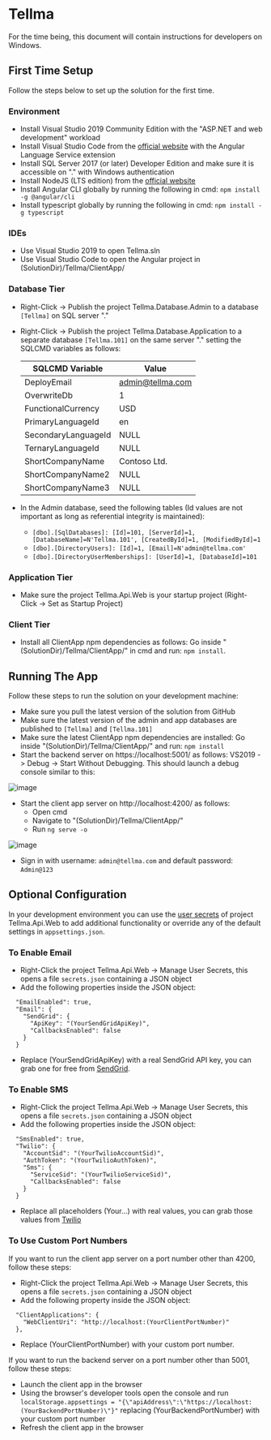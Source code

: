 ﻿# Tellma
For the time being, this document will contain instructions for developers on Windows.

## First Time Setup
Follow the steps below to set up the solution for the first time.

### Environment
- Install Visual Studio 2019 Community Edition with the "ASP.NET and web development" workload
- Install Visual Studio Code from the [official website](https://code.visualstudio.com/) with the Angular Language Service extension
- Install SQL Server 2017 (or later) Developer Edition and make sure it is accessible on "." with Windows authentication
- Install NodeJS (LTS edition) from the [official website](https://nodejs.org/en/)
- Install Angular CLI globally by running the following in cmd: `npm install -g @angular/cli`
- Install typescript globally by running the following in cmd: `npm install -g typescript`

### IDEs
- Use Visual Studio 2019 to open Tellma.sln
- Use Visual Studio Code to open the Angular project in (SolutionDir)/Tellma/ClientApp/

### Database Tier
- Right-Click -> Publish the project Tellma.Database.Admin to a database `[Tellma]` on SQL server "."
- Right-Click -> Publish the project Tellma.Database.Application to a separate database `[Tellma.101]` on the same server "." setting the SQLCMD variables as follows:

	| SQLCMD Variable | Value |
	| ------------------ | ------------- |
	| DeployEmail | admin@tellma.com  |
	| OverwriteDb | 1  |
	| FunctionalCurrency | USD  |
	| PrimaryLanguageId | en  |
	| SecondaryLanguageId | NULL  |
	| TernaryLanguageId | NULL  |
	| ShortCompanyName | Contoso Ltd.  |
	| ShortCompanyName2 | NULL  |
	| ShortCompanyName3 | NULL  |

- In the Admin database, seed the following tables (Id values are not important as long as referential integrity is maintained): 
	- `[dbo].[SqlDatabases]: [Id]=101, [ServerId]=1, [DatabaseName]=N'Tellma.101', [CreatedById]=1, [ModifiedById]=1`
	- `[dbo].[DirectoryUsers]: [Id]=1, [Email]=N'admin@tellma.com'`
	- `[dbo].[DirectoryUserMemberships]: [UserId]=1, [DatabaseId]=101`

### Application Tier
- Make sure the project Tellma.Api.Web is your startup project (Right-Click -> Set as Startup Project)

### Client Tier
- Install all ClientApp npm dependencies as follows: Go inside "(SolutionDir)/Tellma/ClientApp/" in cmd and run: `npm install`.

## Running The App
Follow these steps to run the solution on your development machine:
- Make sure you pull the latest version of the solution from GitHub
- Make sure the latest version of the admin and app databases are published to `[Tellma]` and `[Tellma.101]`
- Make sure the latest ClientApp npm dependencies are installed: Go inside "(SolutionDir)/Tellma/ClientApp/" and run: `npm install`
- Start the backend server on https://localhost:5001/ as follows: VS2019 -> Debug -> Start Without Debugging. This should launch a debug console similar to this:

![image](https://user-images.githubusercontent.com/43896758/130597027-e125ca6f-b197-4854-9f1a-9fc69a090fce.png)

- Start the client app server on http://localhost:4200/ as follows: 
	- Open cmd
	- Navigate to "(SolutionDir)/Tellma/ClientApp/" 
	- Run `ng serve -o`

![image](https://user-images.githubusercontent.com/43896758/130606058-160d7678-db54-4649-b993-c052020e2cfb.png)

- Sign in with username: `admin@tellma.com` and default password: `Admin@123`

## Optional Configuration
In your development environment you can use the [user secrets](https://docs.microsoft.com/en-us/aspnet/core/security/app-secrets) of project Tellma.Api.Web to add additional functionality or override any of the default settings in `appsettings.json`.

### To Enable Email
- Right-Click the project Tellma.Api.Web -> Manage User Secrets, this opens a file `secrets.json` containing a JSON object
- Add the following properties inside the JSON object:
```
  "EmailEnabled": true,
  "Email": {
    "SendGrid": {
      "ApiKey": "(YourSendGridApiKey)",
      "CallbacksEnabled": false
    }
  }
```
- Replace (YourSendGridApiKey) with a real SendGrid API key, you can grab one for free from [SendGrid](https://sendgrid.com/).

### To Enable SMS
- Right-Click the project Tellma.Api.Web -> Manage User Secrets, this opens a file `secrets.json` containing a JSON object
- Add the following properties inside the JSON object:
```
  "SmsEnabled": true,
  "Twilio": {
    "AccountSid": "(YourTwilioAccountSid)",
    "AuthToken": "(YourTwilioAuthToken)",
    "Sms": {
      "ServiceSid": "(YourTwilioServiceSid)",
      "CallbacksEnabled": false
    }
  }
```
- Replace all placeholders (Your...) with real values, you can grab those values from [Twilio](https://www.twilio.com/)

### To Use Custom Port Numbers
If you want to run the client app server on a port number other than 4200, follow these steps:
- Right-Click the project Tellma.Api.Web -> Manage User Secrets, this opens a file `secrets.json` containing a JSON object
- Add the following property inside the JSON object:
```
  "ClientApplications": {
    "WebClientUri": "http://localhost:(YourClientPortNumber)"
  },
```
- Replace (YourClientPortNumber) with your custom port number.

If you want to run the backend server on a port number other than 5001, follow these steps:
- Launch the client app in the browser
- Using the browser's developer tools open the console and run `localStorage.appsettings = "{\"apiAddress\":\"https://localhost:(YourBackendPortNumber)\"}"` replacing (YourBackendPortNumber) with your custom port number
- Refresh the client app in the browser
